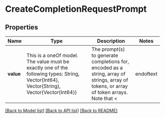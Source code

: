 # CreateCompletionRequestPrompt



## Properties
Name | Type | Description | Notes
------------ | ------------- | ------------- | -------------
**value** | This is a oneOf model. The value must be exactly one of the following types: String, Vector{Int64}, Vector{String}, Vector{Vector{Int64}} | The prompt(s) to generate completions for, encoded as a string, array of strings, array of tokens, or array of token arrays.  Note that &lt;|endoftext|&gt; is the document separator that the model sees during training, so if a prompt is not specified the model will generate as if from the beginning of a new document.  | [optional] 




[[Back to Model list]](../README.md#models) [[Back to API list]](../README.md#api-endpoints) [[Back to README]](../README.md)



